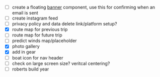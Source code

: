 - [ ] create a floating [banner](https://tailwindui.com/components/marketing/elements/banners) component, use this for confirming when an email is sent
- [ ] create instagram feed
- [ ] privacy policy and data delete link/platform setup?
- [x] route map for previous trip
- [ ] route map for future trip
- [ ] predict winds map/placeholder
- [x] photo gallery
- [x] add in gear
- [ ] boat icon for nav header 
- [ ] check on large screen size?  veritcal centering?
- [ ] roberts build year